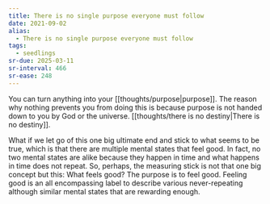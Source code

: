 ```yaml
---
title: There is no single purpose everyone must follow
date: 2021-09-02
alias:
  - There is no single purpose everyone must follow
tags:
  - seedlings
sr-due: 2025-03-11
sr-interval: 466
sr-ease: 248
---
```

You can turn anything into your [[thoughts/purpose|purpose]]. The reason why nothing prevents you from doing this is because purpose is not handed down to you by God or the universe. [[thoughts/there is no destiny|There is no destiny]].

What if we let go of this one big ultimate end and stick to what seems to be true, which is that there are multiple mental states that feel good. In fact, no two mental states are alike because they happen in time and what happens in time does not repeat. So, perhaps, the measuring stick is not that one big concept but this: What feels good? The purpose is to feel good. Feeling good is an all encompassing label to describe various never-repeating although similar mental states that are rewarding enough.